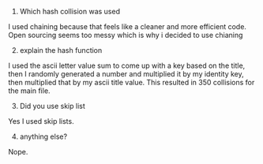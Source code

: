 1. Which hash collision was used

I used chaining because that feels like a cleaner and more efficient code. Open sourcing seems too messy which is 
why i decided to use chianing

2. explain the hash function

I used the ascii letter value sum to come up with a key based on the title, then I randomly generated a number and multiplied it by my identity key, then multiplied that by my ascii title value. This resulted in 350 collisions for the main file.

3. Did you use skip list

Yes I used skip lists.

4. anything else?

Nope.